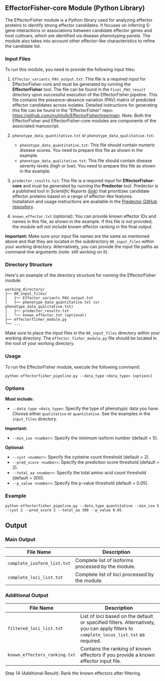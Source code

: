 ## EffectorFisher-core Module (Python Library)

The EffectorFisher module is a Python library used for analyzing effector proteins to identify strong effector candidates. It focuses on inferring S-gene interactions or associations between candidate effector genes and host cultivars, which are identified via disease phenotyping panels. The module also takes into account other effector-like characteristics to refine the candidate list.

### Input Files
To run this module, you need to provide the following input files:

1.  `Effector_variants_PAV_output.txt`: This file is a required input for EffectorFisher-core and must be generated by running the **EffectorFisher** tool. The file can be found in the `Final_PAV_result` directory upon successful execution of the EffectorFisher pipeline. This file contains the presence–absence variation (PAV) matrix of predicted effector candidates across isolates.  Detailed instructions for generating this file can be found in the "EffectorFisher" repo: https://github.com/muhitulh/EffectorFisher/tree/main. Note: Both the EffectorFisher and EffectorFisher-core modules are components of the associated manuscript.
    
2.  `phenotype_data_quantitative.txt`  or  `phenotype_data_qualitative.txt`:
    
    -   `phenotype_data_quantitative.txt`: This file should contain numeric disease scores. You need to prepare this file as shown in the example.
    -   `phenotype_data_qualitative.txt`: This file should contain disease severity levels (high or low). You need to prepare this file as shown in the example.
3.  `predector_results.txt`: This file is a required input for **EffectorFisher-core** and must be generated by running the **Predector** tool. Predector is a published tool in _Scientific Reports_ ([link](https://www.nature.com/articles/s41598-021-99363-0)) that prioritizes candidate effector proteins based on a range of effector-like features.  
Installation and usage instructions are available in the [Predector GitHub repository](https://github.com/ccdmb/predector).

4. `known_effector.txt` (optional): You can provide known effector IDs and names in this file, as shown in the example. If this file is not provided, the module will not include known effector ranking in the final output.

**Important:** Make sure your input file names are the same as mentioned above and that they are located in the subdirectory `00_input_files` within your working directory. Alternatively, you can provide the input file paths as command-line arguments (note: still working on it).

### Directory Structure
Here's an example of the directory structure for running the EffectorFisher module:

```plaintext
working_directory/
├── 00_input_files/
│   ├── Effector_variants_PAV_output.txt
│   ├── phenotype_data_quantitative.txt (or phenotype_data_qualitative.txt)
│   ├── predector_results.txt
│   └── known_effector.txt (optional)
├── effectorfisher_module.py
└── ...
```

Make sure to place the input files in the `00_input_files` directory within your working directory. The `effector_fisher_module.py` file should be located in the root of your working directory.

### Usage
To run the EffectorFisher module, execute the following command:

```
python effectorfisher_pipeline.py --data_type <data_type> [options]
```

### Options

**Must include:**
- `--data_type <data_type>`: Specify the type of phenotypic data you have. Choose either `qualitative` or `quantitative`. See the examples in the `input_files` directory.

**Important:**
- `--min_iso <number>`: Specify the minimum isoform number (default = 5).

**Optional:**
- `--cyst <number>`: Specify the cysteine count threshold (default = 2).
- `--pred_score <number>`: Specify the prediction score threshold (default = 2).
- `--total_aa <number>`: Specify the total amino acid count threshold (default = 300).
- `--p_value <number>`: Specify the p-value threshold (default = 0.05).

### Example
```
python effectorfisher_pipeline.py --data_type quantitative --min_iso 5 --cyst 2 --pred_score 2 --total_aa 300 --p_value 0.05
```
## Output

### Main Output
| File Name                  | Description                                         |
|----------------------------|-----------------------------------------------------|
| `complete_isoform_list.txt` | Complete list of isoforms processed by the module. |
| `complete_loci_list.txt`    | Complete list of loci processed by the module.     |

### Additional Output
| File Name                      | Description                                                                                                                                                         |
|--------------------------------|---------------------------------------------------------------------------------------------------------------------------------------------------------------------|
| `filtered_loci_list.txt`       | List of loci based on the default or specified filters. Alternatively, you can apply filters to `complete_locus_list.txt` as required.                              |
| `known_effectors_ranking.txt` | Contains the ranking of known effectors if you provide a known effector input file.                                                                                 |



Step 14 (Additional Result): Rank the known effectors after filtering.
